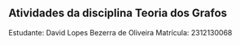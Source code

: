 ## Atividades da disciplina Teoria dos Grafos

Estudante: David Lopes Bezerra de Oliveira
Matrícula: 2312130068
